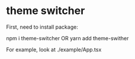 # theme switcher

First, need to install package:

npm i theme-switcher OR yarn add theme-swither

For example, look at ./example/App.tsx